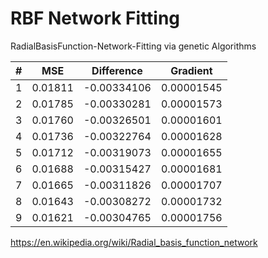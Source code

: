 # RBF Network Fitting

RadialBasisFunction-Network-Fitting via genetic Algorithms

|# |	MSE	|	Difference |	Gradient
---|------|------------|----------
1	| 0.01811 |	-0.00334106	| 0.00001545
2	| 0.01785 |	-0.00330281	| 0.00001573
3	| 0.01760 |	-0.00326501	| 0.00001601
4	| 0.01736 |	-0.00322764	| 0.00001628
5	| 0.01712 |	-0.00319073	| 0.00001655
6	| 0.01688 |	-0.00315427	| 0.00001681
7	| 0.01665 |	-0.00311826	| 0.00001707
8	| 0.01643 |	-0.00308272	| 0.00001732
9	| 0.01621 |	-0.00304765	| 0.00001756



https://en.wikipedia.org/wiki/Radial_basis_function_network
